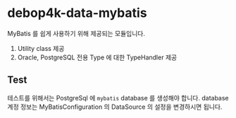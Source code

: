 # debop4k-data-mybatis

MyBatis 를 쉽게 사용하기 위해 제공되는 모듈입니다.

1. Utility class 제공 
2. Oracle, PostgreSQL 전용 Type 에 대한 TypeHandler 제공 


## Test

테스트를 위해서는 PostgreSql 에 `mybatis` database 를 생성해야 합니다.
database 계정 정보는 MyBatisConfiguration 의 DataSource 의 설정을 변경하시면 됩니다.